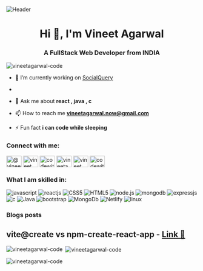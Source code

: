 ![Header](https://repository-images.githubusercontent.com/588181932/e36ec678-7984-4cdd-8e4c-a3932772ff8e)
<h1 align="center">Hi 👋, I'm Vineet Agarwal</h1>
<h3 align="center">A FullStack Web Developer from INDIA</h3>

<p align="left"> <img src="https://komarev.com/ghpvc/?username=vineetagarwal-code&label=Profile%20views&color=0e75b6&style=flat" alt="vineetagarwal-code" /> </p>

- 🔭 I’m currently working on [SocialQuery](https://github.com/VineeTagarwaL-code/SocialQuery)
- 
- 💬 Ask me about **react , java , c**

- 📫 How to reach me **vineetagarwal.now@gmail.com**

- ⚡ Fun fact **i can code while sleeping**

<h3 align="left">Connect with me:</h3>
<p align="left">
<a href="https://medium.com/@vineetagarwal.now" target="blank"><img align="center" src="https://raw.githubusercontent.com/rahuldkjain/github-profile-readme-generator/master/src/images/icons/Social/medium.svg" alt="@vineetagarwal.now" height="30" width="40" /></a>
<a href="https://linkedin.com/in/vineet agarwal" target="blank"><img align="center" src="https://raw.githubusercontent.com/rahuldkjain/github-profile-readme-generator/master/src/images/icons/Social/linked-in-alt.svg" alt="vineet agarwal" height="30" width="40" /></a>
<a href="https://instagram.com/codewithvineet" target="blank"><img align="center" src="https://raw.githubusercontent.com/rahuldkjain/github-profile-readme-generator/master/src/images/icons/Social/instagram.svg" alt="codewithvineet" height="30" width="40" /></a>
<a href="https://www.hackerrank.com/vineetagarwal_n1" target="blank"><img align="center" src="https://raw.githubusercontent.com/rahuldkjain/github-profile-readme-generator/master/src/images/icons/Social/hackerrank.svg" alt="vineetagarwal_n1" height="30" width="40" /></a>
<a href="https://www.leetcode.com/vineet__" target="blank"><img align="center" src="https://raw.githubusercontent.com/rahuldkjain/github-profile-readme-generator/master/src/images/icons/Social/leet-code.svg" alt="vineet__" height="30" width="40" /></a>
<a href="https://auth.geeksforgeeks.org/user/codewithmxmd" target="blank"><img align="center" src="https://raw.githubusercontent.com/rahuldkjain/github-profile-readme-generator/master/src/images/icons/Social/geeks-for-geeks.svg" alt="codewithmxmd" height="30" width="40" /></a>
</p>

<h3 align="left">What I am skilled in:</h3>

![javascript](https://img.shields.io/badge/JavaScript-F7DF1E?style=for-the-badge&logo=javascript&logoColor=black) ![reactjs](https://img.shields.io/badge/react-61DAFB?style=for-the-badge&logo=react&logoColor=black) ![CSS5](https://img.shields.io/badge/CSS3-1572B6?style=for-the-badge&logo=css3&logoColor=white) ![HTML5](https://img.shields.io/badge/HTML5-E34F26?style=for-the-badge&logo=html5&logoColor=white) ![node.js](https://img.shields.io/badge/node.js-339933?style=for-the-badge&logo=node.js&logoColor=white) ![mongodb](https://img.shields.io/badge/mongodb-47A248?style=for-the-badge&logo=mongodb&logoColor=white) ![expressjs](https://img.shields.io/badge/express-000000?style=for-the-badge&logo=express&logoColor=white) ![c](https://img.shields.io/badge/C-00599C?style=for-the-badge&logo=c&logoColor=white) ![Java](https://img.shields.io/badge/Java-ED8B00?style=for-the-badge&logo=openjdk&logoColor=white) ![bootstrap](	https://img.shields.io/badge/Bootstrap-563D7C?style=for-the-badge&logo=bootstrap&logoColor=white) ![MongoDb](	https://img.shields.io/badge/MongoDB-4EA94B?style=for-the-badge&logo=mongodb&logoColor=whi) ![Netlify](	https://img.shields.io/badge/Netlify-00C7B7?style=for-the-badge&logo=netlify&logoColor=white) ![linux](https://img.shields.io/badge/Linux-FCC624?style=for-the-badge&logo=linux&logoColor=black)


### Blogs posts
## vite@create vs npm-create-react-app - [Link 💬](https://medium.com/@vineetagarwal.now/vite-create-vs-npm-create-react-app-1fac1c9afec2) 

<p><img align="left" src="https://github-readme-stats.vercel.app/api/top-langs?username=vineetagarwal-code&show_icons=true&theme=dark&title_color=ff00d0&text_color=db0606&bg_color=000000&locale=en&layout=compact" alt="vineetagarwal-code" /></p>

<p>&nbsp;<img align="center" src="https://github-readme-stats.vercel.app/api?username=vineetagarwal-code&show_icons=true&theme=dark&title_color=ff00d0&text_color=db0606&locale=en" alt="vineetagarwal-code" /></p>

<p><img align="center" src="https://github-readme-streak-stats.herokuapp.com/?user=vineetagarwal-code&theme=dark" alt="vineetagarwal-code" /></p>

